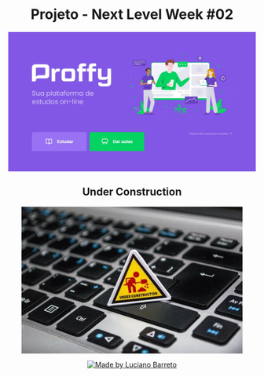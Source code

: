 <h1 align="center">Projeto - Next Level Week #02</h1>

<p align="center">
  <img align="center" src="Proffy_tela.jpeg" alt="Tela do Projeto Proffy">
</p>

<h2 align="center">Under Construction</h2>

<p align="center">
  <kbd><img align="center" src="under-construction.gif" alt="Under Construction" width="450"/></kbd>
</p>
<p align="center">  
  <a href="https://www.linkedin.com/in/lucianobalmeida/">
    <img alt="Made by Luciano Barreto" src="https://img.shields.io/badge/Being%20developed%20by-Luciano%20Barreto-blue">
  </a>  
</p>
